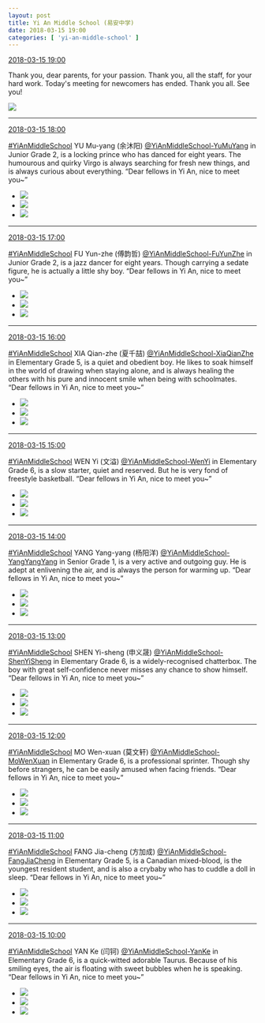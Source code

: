 ```yaml
---
layout: post
title: Yi An Middle School (易安中学)
date: 2018-03-15 19:00
categories: [ 'yi-an-middle-school' ]
---
```


<div class="weibo-info">
  <a href="https://weibo.com/6074218720/G7vVGtRLL">2018-03-15 19:00</a>
</div>

Thank you, dear parents, for your passion. Thank you, all the staff, for your hard work. Today's meeting for newcomers has ended. Thank you all. See you!

<!-- more -->

<a href="//wx3.sinaimg.cn/mw690/006D4NLGly1fpdpabbn5gj327618je82.jpg">
  <img class="weibo-pic-preview-h" src="//wx3.sinaimg.cn/orj360/006D4NLGly1fpdpabbn5gj327618je82.jpg" />
</a>

---

<div class="weibo-info">
  <a href="https://weibo.com/6074218720/G7vwX9Gb8">2018-03-15 18:00</a>
</div>

[#YiAnMiddleSchool](https://weibo.com/p/100808e5c67e0668537d4caddefd946dcff208/super_index) YU Mu-yang (余沐阳) [@YiAnMiddleSchool-YuMuYang](https://weibo.com/u/6505651747) in Junior Grade 2, is a locking prince who has danced for eight years. The humourous and quirky Virgo is always searching for fresh new things, and is always curious about everything. “Dear fellows in Yi An, nice to meet you~”

<ul class="weibo-pic-list-1">
  <li class="weibo-pic">
    <a href="//wx3.sinaimg.cn/mw690/006D4NLGly1fpdj5ngpxkj31kw2dckjv.jpg"><img src="//wx3.sinaimg.cn/thumb150/006D4NLGly1fpdj5ngpxkj31kw2dckjv.jpg"/></a>
  </li>
  <li class="weibo-pic">
    <a href="//wx1.sinaimg.cn/mw690/006D4NLGly1fpdj5kf0dlj31kw2dce88.jpg"><img src="//wx1.sinaimg.cn/thumb150/006D4NLGly1fpdj5kf0dlj31kw2dce88.jpg"/></a>
  </li>
  <li class="weibo-pic">
    <a href="//wx4.sinaimg.cn/mw690/006D4NLGly1fpdj585ibgj30m80vfair.jpg"><img src="//wx4.sinaimg.cn/thumb150/006D4NLGly1fpdj585ibgj30m80vfair.jpg"/></a>
  </li>
</ul>

---

<div class="weibo-info">
  <a href="https://weibo.com/6074218720/G7v8BexNa">2018-03-15 17:00</a>
</div>

[#YiAnMiddleSchool](https://weibo.com/p/100808e5c67e0668537d4caddefd946dcff208/super_index) FU Yun-zhe (傅韵哲) [@YiAnMiddleSchool-FuYunZhe](https://weibo.com/u/6505655408) in Junior Grade 2, is a jazz dancer for eight years. Though carrying a sedate figure, he is actually a little shy boy. “Dear fellows in Yi An, nice to meet you~”

<ul class="weibo-pic-list-1">
  <li class="weibo-pic">
    <a href="//wx3.sinaimg.cn/mw690/006D4NLGly1fpd93zmb2zj31kw2dc1ky.jpg"><img src="//wx3.sinaimg.cn/thumb150/006D4NLGly1fpd93zmb2zj31kw2dc1ky.jpg"/></a>
  </li>
  <li class="weibo-pic">
    <a href="//wx4.sinaimg.cn/mw690/006D4NLGly1fpd940gzl0j31kw2dcx6q.jpg"><img src="//wx4.sinaimg.cn/thumb150/006D4NLGly1fpd940gzl0j31kw2dcx6q.jpg"/></a>
  </li>
  <li class="weibo-pic">
    <a href="//wx2.sinaimg.cn/mw690/006D4NLGly1fpd93x4kvhj30m80vfjyx.jpg"><img src="//wx2.sinaimg.cn/thumb150/006D4NLGly1fpd93x4kvhj30m80vfjyx.jpg"/></a>
  </li>
</ul>

---

<div class="weibo-info">
  <a href="https://weibo.com/6074218720/G7uKfezBp">2018-03-15 16:00</a>
</div>

[#YiAnMiddleSchool](https://weibo.com/p/100808e5c67e0668537d4caddefd946dcff208/super_index) XIA Qian-zhe (夏千喆) [@YiAnMiddleSchool-XiaQianZhe](https://weibo.com/u/6505420082) in Elementary Grade 5, is a quiet and obedient boy. He likes to soak himself in the world of drawing when staying alone, and is always healing the others with his pure and innocent smile when being with schoolmates. “Dear fellows in Yi An, nice to meet you~”

<ul class="weibo-pic-list-1">
  <li class="weibo-pic">
    <a href="//wx2.sinaimg.cn/mw690/006D4NLGly1fpd9381oozj31kw2fx4qs.jpg"><img src="//wx2.sinaimg.cn/thumb150/006D4NLGly1fpd9381oozj31kw2fx4qs.jpg"/></a>
  </li>
  <li class="weibo-pic">
    <a href="//wx1.sinaimg.cn/mw690/006D4NLGly1fpd9389sa6j31kw2dce84.jpg"><img src="//wx1.sinaimg.cn/thumb150/006D4NLGly1fpd9389sa6j31kw2dce84.jpg"/></a>
  </li>
  <li class="weibo-pic">
    <a href="//wx2.sinaimg.cn/mw690/006D4NLGly1fpd932nu0rj30m80vfdne.jpg"><img src="//wx2.sinaimg.cn/thumb150/006D4NLGly1fpd932nu0rj30m80vfdne.jpg"/></a>
  </li>
</ul>

---

<div class="weibo-info">
  <a href="https://weibo.com/6074218720/G7ulTfuB2">2018-03-15 15:00</a>
</div>

[#YiAnMiddleSchool](https://weibo.com/p/100808e5c67e0668537d4caddefd946dcff208/super_index) WEN Yi (文溢) [@YiAnMiddleSchool-WenYi](https://weibo.com/u/6507106244) in Elementary Grade 6, is a slow starter, quiet and reserved. But he is very fond of freestyle basketball. “Dear fellows in Yi An, nice to meet you~”

<ul class="weibo-pic-list-1">
  <li class="weibo-pic">
    <a href="//wx3.sinaimg.cn/mw690/006D4NLGly1fpd90bbcamj31kw2dce84.jpg"><img src="//wx3.sinaimg.cn/thumb150/006D4NLGly1fpd90bbcamj31kw2dce84.jpg"/></a>
  </li>
  <li class="weibo-pic">
    <a href="//wx2.sinaimg.cn/mw690/006D4NLGly1fpd90bg1saj31kw2dcu10.jpg"><img src="//wx2.sinaimg.cn/thumb150/006D4NLGly1fpd90bg1saj31kw2dcu10.jpg"/></a>
  </li>
  <li class="weibo-pic">
    <a href="//wx1.sinaimg.cn/mw690/006D4NLGly1fpd905gz6dj30m80vfn5j.jpg"><img src="//wx1.sinaimg.cn/thumb150/006D4NLGly1fpd905gz6dj30m80vfn5j.jpg"/></a>
  </li>
</ul>

---

<div class="weibo-info">
  <a href="https://weibo.com/6074218720/G7tXxiZGL">2018-03-15 14:00</a>
</div>

[#YiAnMiddleSchool](https://weibo.com/p/100808e5c67e0668537d4caddefd946dcff208/super_index) YANG Yang-yang (杨阳洋) [@YiAnMiddleSchool-YangYangYang](https://weibo.com/u/6505664746) in Senior Grade 1, is a very active and outgoing guy. He is adept at enlivening the air, and is always the person for warming up. “Dear fellows in Yi An, nice to meet you~”

<ul class="weibo-pic-list-1">
  <li class="weibo-pic">
    <a href="//wx1.sinaimg.cn/mw690/006D4NLGly1fpd8zex9x6j31kw2dcb2a.jpg"><img src="//wx1.sinaimg.cn/thumb150/006D4NLGly1fpd8zex9x6j31kw2dcb2a.jpg"/></a>
  </li>
  <li class="weibo-pic">
    <a href="//wx4.sinaimg.cn/mw690/006D4NLGly1fpd8zgfs2cj31kw2dd4qs.jpg"><img src="//wx4.sinaimg.cn/thumb150/006D4NLGly1fpd8zgfs2cj31kw2dd4qs.jpg"/></a>
  </li>
  <li class="weibo-pic">
    <a href="//wx1.sinaimg.cn/mw690/006D4NLGly1fpd8zcfd8fj30m80vfjzn.jpg"><img src="//wx1.sinaimg.cn/thumb150/006D4NLGly1fpd8zcfd8fj30m80vfjzn.jpg"/></a>
  </li>
</ul>

---

<div class="weibo-info">
  <a href="https://weibo.com/6074218720/G7tzbk7dJ">2018-03-15 13:00</a>
</div>

[#YiAnMiddleSchool](https://weibo.com/p/100808e5c67e0668537d4caddefd946dcff208/super_index) SHEN Yi-sheng (申义晟) [@YiAnMiddleSchool-ShenYiSheng](https://weibo.com/u/6507103706) in Elementary Grade 6, is a widely-recognised chatterbox. The boy with great self-confidence never misses any chance to show himself. “Dear fellows in Yi An, nice to meet you~”

<ul class="weibo-pic-list-1">
  <li class="weibo-pic">
    <a href="//wx3.sinaimg.cn/mw690/006D4NLGly1fpd8ywd7s0j31kw2dce83.jpg"><img src="//wx3.sinaimg.cn/thumb150/006D4NLGly1fpd8ywd7s0j31kw2dce83.jpg"/></a>
  </li>
  <li class="weibo-pic">
    <a href="//wx3.sinaimg.cn/mw690/006D4NLGly1fpd8yxapbpj31kw2dce84.jpg"><img src="//wx3.sinaimg.cn/thumb150/006D4NLGly1fpd8yxapbpj31kw2dce84.jpg"/></a>
  </li>
  <li class="weibo-pic">
    <a href="//wx1.sinaimg.cn/mw690/006D4NLGly1fpd8ys9butj30m80vfdph.jpg"><img src="//wx1.sinaimg.cn/thumb150/006D4NLGly1fpd8ys9butj30m80vfdph.jpg"/></a>
  </li>
</ul>

---

<div class="weibo-info">
  <a href="https://weibo.com/6074218720/G7taPmmjG">2018-03-15 12:00</a>
</div>

[#YiAnMiddleSchool](https://weibo.com/p/100808e5c67e0668537d4caddefd946dcff208/super_index) MO Wen-xuan (莫文轩) [@YiAnMiddleSchool-MoWenXuan](https://weibo.com/u/6505418468) in Elementary Grade 6, is a professional sprinter. Though shy before strangers, he can be easily amused when facing friends. “Dear fellows in Yi An, nice to meet you~”

<ul class="weibo-pic-list-1">
  <li class="weibo-pic">
    <a href="//wx3.sinaimg.cn/mw690/006D4NLGly1fpd8xb4jy7j31kw2dbkjo.jpg"><img src="//wx3.sinaimg.cn/thumb150/006D4NLGly1fpd8xb4jy7j31kw2dbkjo.jpg"/></a>
  </li>
  <li class="weibo-pic">
    <a href="//wx2.sinaimg.cn/mw690/006D4NLGly1fpd8xajs5rj31kw2d8x6r.jpg"><img src="//wx2.sinaimg.cn/thumb150/006D4NLGly1fpd8xajs5rj31kw2d8x6r.jpg"/></a>
  </li>
  <li class="weibo-pic">
    <a href="//wx3.sinaimg.cn/mw690/006D4NLGly1fpd8x5cj8wj30m80vf46v.jpg"><img src="//wx3.sinaimg.cn/thumb150/006D4NLGly1fpd8x5cj8wj30m80vf46v.jpg"/></a>
  </li>
</ul>

---

<div class="weibo-info">
  <a href="https://weibo.com/6074218720/G7sMt5Ttt">2018-03-15 11:00</a>
</div>

[#YiAnMiddleSchool](https://weibo.com/p/100808e5c67e0668537d4caddefd946dcff208/super_index) FANG Jia-cheng (方加成) [@YiAnMiddleSchool-FangJiaCheng](https://weibo.com/u/6505661195) in Elementary Grade 5, is a Canadian mixed-blood, is the youngest resident student, and is also a crybaby who has to cuddle a doll in sleep. “Dear fellows in Yi An, nice to meet you~”

<ul class="weibo-pic-list-1">
  <li class="weibo-pic">
    <a href="//wx4.sinaimg.cn/mw690/006D4NLGly1fpd8w1uozij31kw2dcu0x.jpg"><img src="//wx4.sinaimg.cn/thumb150/006D4NLGly1fpd8w1uozij31kw2dcu0x.jpg"/></a>
  </li>
  <li class="weibo-pic">
    <a href="//wx1.sinaimg.cn/mw690/006D4NLGly1fpd8w4hmysj31kw2db7wl.jpg"><img src="//wx1.sinaimg.cn/thumb150/006D4NLGly1fpd8w4hmysj31kw2db7wl.jpg"/></a>
  </li>
  <li class="weibo-pic">
    <a href="//wx3.sinaimg.cn/mw690/006D4NLGly1fpd8vzuyvxj30m80vfqb2.jpg"><img src="//wx3.sinaimg.cn/thumb150/006D4NLGly1fpd8vzuyvxj30m80vfqb2.jpg"/></a>
  </li>
</ul>

---

<div class="weibo-info">
  <a href="https://weibo.com/6074218720/G7so7q7sA">2018-03-15 10:00</a>
</div>

[#YiAnMiddleSchool](https://weibo.com/p/100808e5c67e0668537d4caddefd946dcff208/super_index) YAN Ke (闫钶) [@YiAnMiddleSchool-YanKe](https://weibo.com/u/6505423304) in Elementary Grade 6, is a quick-witted adorable Taurus. Because of his smiling eyes, the air is floating with sweet bubbles when he is speaking. “Dear fellows in Yi An, nice to meet you~”

<ul class="weibo-pic-list-1">
  <li class="weibo-pic">
    <a href="//wx4.sinaimg.cn/mw690/006D4NLGly1fpd8srksnvj31kw2dcx6s.jpg"><img src="//wx4.sinaimg.cn/thumb150/006D4NLGly1fpd8srksnvj31kw2dcx6s.jpg"/></a>
  </li>
  <li class="weibo-pic">
    <a href="//wx1.sinaimg.cn/mw690/006D4NLGly1fpd8st6xvrj31kw2dce87.jpg"><img src="//wx1.sinaimg.cn/thumb150/006D4NLGly1fpd8st6xvrj31kw2dce87.jpg"/></a>
  </li>
  <li class="weibo-pic">
    <a href="//wx4.sinaimg.cn/mw690/006D4NLGly1fpd8skvm58j30m80vfdoe.jpg"><img src="//wx4.sinaimg.cn/thumb150/006D4NLGly1fpd8skvm58j30m80vfdoe.jpg"/></a>
  </li>
</ul>
